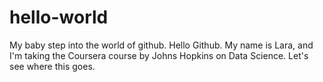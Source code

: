 # hello-world
My baby step into the world of github. Hello Github.
My name is Lara, and I'm taking the Coursera course by Johns Hopkins on Data Science. 
Let's see where this goes. 
